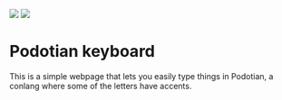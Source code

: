 
![](https://img.shields.io/badge/stable-0.1.2-f65) ![](https://img.shields.io/github/license/anpang54/podotian-keyboard)

# Podotian keyboard

This is a simple webpage that lets you easily type things in Podotian, a conlang where some of the letters have accents.
